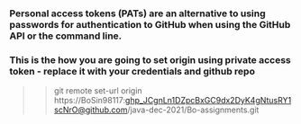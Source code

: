 
### Personal access tokens (PATs) are an alternative to using passwords for authentication to GitHub when using the GitHub API or the command line.

### This is the how you are going to set origin using private access token - replace it with your credentials and github repo   
>>git remote set-url origin https://BoSin98117: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@github.com/java-dec-2021/Bo-assignments.git

